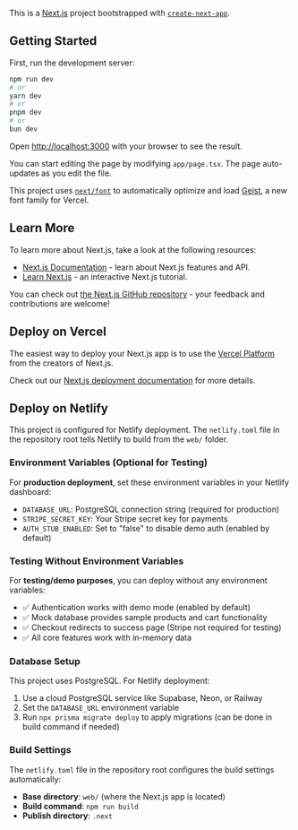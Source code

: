This is a [Next.js](https://nextjs.org) project bootstrapped with [`create-next-app`](https://nextjs.org/docs/app/api-reference/cli/create-next-app).

## Getting Started

First, run the development server:

```bash
npm run dev
# or
yarn dev
# or
pnpm dev
# or
bun dev
```

Open [http://localhost:3000](http://localhost:3000) with your browser to see the result.

You can start editing the page by modifying `app/page.tsx`. The page auto-updates as you edit the file.

This project uses [`next/font`](https://nextjs.org/docs/app/building-your-application/optimizing/fonts) to automatically optimize and load [Geist](https://vercel.com/font), a new font family for Vercel.

## Learn More

To learn more about Next.js, take a look at the following resources:

- [Next.js Documentation](https://nextjs.org/docs) - learn about Next.js features and API.
- [Learn Next.js](https://nextjs.org/learn) - an interactive Next.js tutorial.

You can check out [the Next.js GitHub repository](https://github.com/vercel/next.js) - your feedback and contributions are welcome!

## Deploy on Vercel

The easiest way to deploy your Next.js app is to use the [Vercel Platform](https://vercel.com/new?utm_medium=default-template&filter=next.js&utm_source=create-next-app&utm_campaign=create-next-app-readme) from the creators of Next.js.

Check out our [Next.js deployment documentation](https://nextjs.org/docs/app/building-your-application/deploying) for more details.

## Deploy on Netlify

This project is configured for Netlify deployment. The `netlify.toml` file in the repository root tells Netlify to build from the `web/` folder.

### Environment Variables (Optional for Testing)

For **production deployment**, set these environment variables in your Netlify dashboard:

- `DATABASE_URL`: PostgreSQL connection string (required for production)
- `STRIPE_SECRET_KEY`: Your Stripe secret key for payments
- `AUTH_STUB_ENABLED`: Set to "false" to disable demo auth (enabled by default)

### Testing Without Environment Variables

For **testing/demo purposes**, you can deploy without any environment variables:
- ✅ Authentication works with demo mode (enabled by default)
- ✅ Mock database provides sample products and cart functionality
- ✅ Checkout redirects to success page (Stripe not required for testing)
- ✅ All core features work with in-memory data

### Database Setup

This project uses PostgreSQL. For Netlify deployment:

1. Use a cloud PostgreSQL service like Supabase, Neon, or Railway
2. Set the `DATABASE_URL` environment variable
3. Run `npx prisma migrate deploy` to apply migrations (can be done in build command if needed)

### Build Settings

The `netlify.toml` file in the repository root configures the build settings automatically:
- **Base directory**: `web/` (where the Next.js app is located)
- **Build command**: `npm run build`
- **Publish directory**: `.next`
